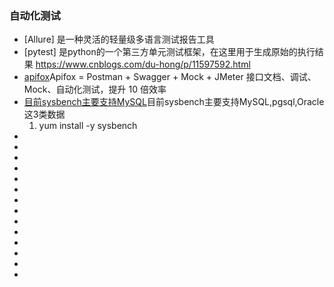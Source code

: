 



### 自动化测试
- [Allure] 是一种灵活的轻量级多语言测试报告工具
- [pytest]  是python的一个第三方单元测试框架，在这里用于生成原始的执行结果  https://www.cnblogs.com/du-hong/p/11597592.html
- [apifox](https://www.apifox.cn/help/app/ci/)Apifox = Postman + Swagger + Mock + JMeter 接口文档、调试、Mock、自动化测试，提升 10 倍效率
- [目前sysbench主要支持MySQL](https://www.cnblogs.com/jinjiangongzuoshi/p/13883129.html)目前sysbench主要支持MySQL,pgsql,Oracle这3类数据
   1. yum install -y sysbench
- []()
- []()
- []()
- []()
- []()
- []()
- []()
- []()
- []()
- []()
- []()
- []()
- []()
- []()

